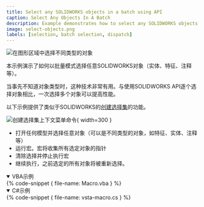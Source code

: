 ```yaml
---
title: Select any SOLIDWORKS objects in a batch using API
caption: Select Any Objects In A Batch
description: Example demonstrates how to select any SOLIDWORKS objects (entities, features, annotations, etc.) in a batch mode
image: select-objects.png
labels: [selection, batch selection, dispatch]
---
```

![在图形区域中选择不同类型的对象](select-objects.png)

本示例演示了如何以批量模式选择任意SOLIDWORKS对象（实体、特征、注释等）。

当事先不知道对象类型时，这种技术非常有用。与使用SOLIDWORKS API逐个选择对象相比，一次选择多个对象可以提高性能。

以下示例提供了类似于SOLIDWORKS的[创建选择集](https://help.solidworks.com/2015/english/whatsnew/t_creating_selection_sets.htm)的功能。

![创建选择集上下文菜单命令](create-selection-set.png){ width=300 }

* 打开任何模型并选择任意对象（可以是不同类型的对象，如特征、实体、注释等）
* 运行宏。宏将收集所有选定对象的指针
* 清除选择并停止执行宏
* 继续执行，之前选定的所有对象将被重新选择。

<details open>
<summary>VBA示例</summary>
{% code-snippet { file-name: Macro.vba } %}
</details>

<details open>
<summary>C#示例</summary>
{% code-snippet { file-name: vsta-macro.cs } %}
</details>